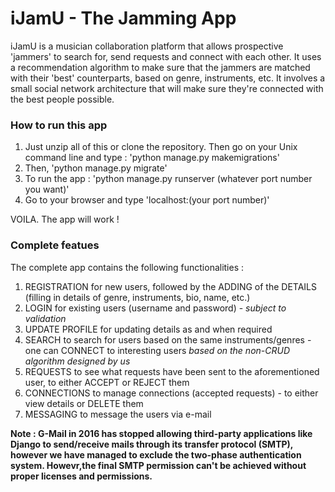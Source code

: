 # iJamU - The Jamming App 
iJamU is a musician collaboration platform that allows prospective 'jammers' to search for, send requests and connect with each other. It uses a recommendation algorithm to make sure that the jammers are matched with their 'best' counterparts, based on genre, instruments, etc. It involves a small social network architecture that will make sure they're connected with the best people possible.


### How to run this app 

1. Just unzip all of this or clone the repository. Then go on your Unix command line and type : 'python manage.py makemigrations'
2. Then, 'python manage.py migrate'
3. To run the app : 'python manage.py runserver (whatever port number you want)'
4. Go to your browser and type 'localhost:(your port number)'

VOILA. The app will work ! 

### Complete featues

The complete app contains the following functionalities : 

1. REGISTRATION for new users, followed by the ADDING of the DETAILS (filling in details of genre, instruments, bio, name, etc.)
2. LOGIN for existing users (username and password) - _subject to validation_
3. UPDATE PROFILE for updating details as and when required
4. SEARCH to search for users based on the same instruments/genres - one can CONNECT to interesting users _based on the non-CRUD algorithm designed by us_
5. REQUESTS to see what requests have been sent to the aforementioned user, to either ACCEPT or REJECT them
6. CONNECTIONS to manage connections (accepted requests) - to either view details or DELETE them
7. MESSAGING to message the users via e-mail 

**Note : G-Mail in 2016 has stopped allowing third-party applications like Django to send/receive mails through its transfer protocol (SMTP), however we have managed to exclude the two-phase authentication system. Howevr,the final SMTP permission can't be achieved without proper licenses and permissions.**

